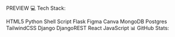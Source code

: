 PREVIEW
💻 Tech Stack:

HTML5 Python Shell Script Flask Figma Canva MongoDB Postgres TailwindCSS Django DjangoREST React JavaScript
📊 GitHub Stats:





